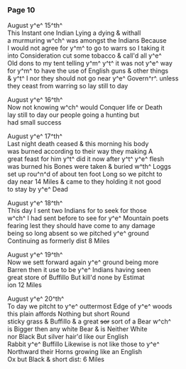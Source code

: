 <div style="page-break-before:always;"></div>

### Page 10

August y^e^ 15^th^\
This Instant one Indian Lying a dying & withall\
a murmuring w^ch^ was amongst the Indians Because\
I would not agree for y^m^ to go to warrs so I taking it\
into Consideration cut some tobacco & call'd all y^e^\
Old dons to my tent telling y^m^ y^t^ it was not y^e^ way\
for y^m^ to have the use of English guns & other things\
& y^t^ I nor they should not go near y^e^ Govern^r^. unless\
they ceast from warring so lay still to day

August y^e^ 16^th^\
Now not knowing w^ch^ would Conquer life or Death\
lay still to day our people going a hunting but\
had small success

August y^e^ 17^th^\
Last night death ceased & this morning his body\
was burned according to their way they making A\
great feast for him y^t^ did it now after y^t^ y^e^ flesh\
was burned his Bones were taken & buried w^th^ Loggs\
set up rou^n^d of about ten foot Long so we pitcht to\
day near 14 Miles & came to they holding it not good\
to stay by y^e^ Dead

August y^e^ 18^th^\
This day I sent two Indians for to seek for those\
w^ch^ I had sent before to see for y^e^ Mountain poets\
fearing lest they should have come to any damage\
being so long absent so we pitched y^e^ ground\
Continuing as formerly dist 8 Miles

August y^e^ 19^th^\
Now we sett forward again y^e^ ground being more\
Barren then it use to be y^e^ Indians having seen\
great store of Buffillo But kill'd none by Estimat\
ion 12 Miles

August y^e^ 20^th^\
To day we pitcht to y^e^ outtermost Edge of y^e^ woods\
this plain affords Nothing but short Round\
sticky grass & Buffillo & a great ~~sor~~ sort of a Bear w^ch^\
is Bigger then any white Bear & is Neither White\
nor Black But silver hair'd like our English\
Rabbit y^e^ Buffillo Likewise is not like those to y^e^\
Northward their Horns growing like an English\
Ox but Black & short dist: 6 Miles

